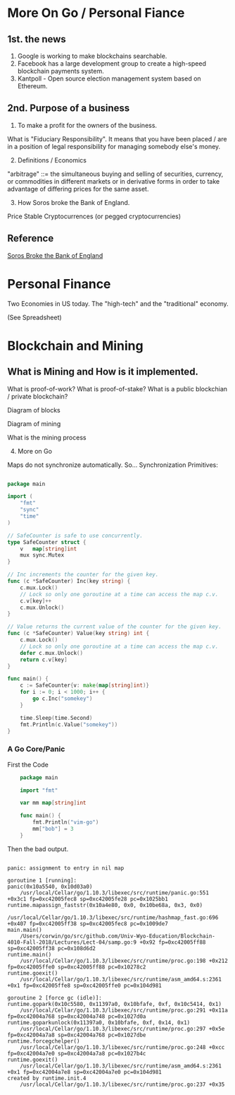 More On Go / Personal Fiance
====================

1st. the news
-----------------

1. Google is working to make blockchains searchable.
2. Facebook has a large development group to create a high-speed blockchain payments system.
3. Kantpoll - Open source election management system based on Ethereum.


2nd. Purpose of a business
-------------------------

1. To make a profit for the owners of the business.

What is "Fiduciary Responsibility".  It means that you have been placed / are in a
position of legal responsibility for managing somebody else's money.

2. Definitions / Economics

"arbitrage" ::= the simultaneous buying and selling of securities, currency, or commodities in different markets or in derivative forms in order to take advantage of differing prices for the same asset.

3. How Soros broke the Bank of England.

Price Stable Cryptocurrences (or pegged cryptocurrencies)

## Reference

[Soros Broke the Bank of England](https://priceonomics.com/the-trade-of-the-century-when-george-soros-broke/)




Personal Finance
=====

Two Economies in US today.  The "high-tech" and the "traditional" economy.

(See Spreadsheet)























Blockchain and Mining
====================================================


What is Mining and How is it implemented.
-----

What is proof-of-work?  What is proof-of-stake?  What is a public blockchian / private blockchain?

Diagram of blocks

Diagram of mining

What is the mining process


4. More on Go

Maps do not synchronize automatically.
So... Synchronization Primitives:

```Go

package main

import (
	"fmt"
	"sync"
	"time"
)

// SafeCounter is safe to use concurrently.
type SafeCounter struct {
	v   map[string]int
	mux sync.Mutex
}

// Inc increments the counter for the given key.
func (c *SafeCounter) Inc(key string) {
	c.mux.Lock()
	// Lock so only one goroutine at a time can access the map c.v.
	c.v[key]++
	c.mux.Unlock()
}

// Value returns the current value of the counter for the given key.
func (c *SafeCounter) Value(key string) int {
	c.mux.Lock()
	// Lock so only one goroutine at a time can access the map c.v.
	defer c.mux.Unlock()
	return c.v[key]
}

func main() {
	c := SafeCounter{v: make(map[string]int)}
	for i := 0; i < 1000; i++ {
		go c.Inc("somekey")
	}

	time.Sleep(time.Second)
	fmt.Println(c.Value("somekey"))
}


```

### A Go Core/Panic 

First the Code

```Go
	package main

	import "fmt"

	var mm map[string]int

	func main() {
		fmt.Println("vim-go")
		mm["bob"] = 3
	}
```

Then the bad output.


```

panic: assignment to entry in nil map

goroutine 1 [running]:
panic(0x10a5540, 0x10d03a0)
	/usr/local/Cellar/go/1.10.3/libexec/src/runtime/panic.go:551 +0x3c1 fp=0xc42005fec8 sp=0xc42005fe28 pc=0x1025bb1
runtime.mapassign_faststr(0x10a4e80, 0x0, 0x10be68a, 0x3, 0x0)
	/usr/local/Cellar/go/1.10.3/libexec/src/runtime/hashmap_fast.go:696 +0x407 fp=0xc42005ff38 sp=0xc42005fec8 pc=0x1009de7
main.main()
	/Users/corwin/go/src/github.com/Univ-Wyo-Education/Blockchain-4010-Fall-2018/Lectures/Lect-04/samp.go:9 +0x92 fp=0xc42005ff88 sp=0xc42005ff38 pc=0x108d6d2
runtime.main()
	/usr/local/Cellar/go/1.10.3/libexec/src/runtime/proc.go:198 +0x212 fp=0xc42005ffe0 sp=0xc42005ff88 pc=0x10278c2
runtime.goexit()
	/usr/local/Cellar/go/1.10.3/libexec/src/runtime/asm_amd64.s:2361 +0x1 fp=0xc42005ffe8 sp=0xc42005ffe0 pc=0x104d981

goroutine 2 [force gc (idle)]:
runtime.gopark(0x10c5580, 0x11397a0, 0x10bfafe, 0xf, 0x10c5414, 0x1)
	/usr/local/Cellar/go/1.10.3/libexec/src/runtime/proc.go:291 +0x11a fp=0xc42004a768 sp=0xc42004a748 pc=0x1027d0a
runtime.goparkunlock(0x11397a0, 0x10bfafe, 0xf, 0x14, 0x1)
	/usr/local/Cellar/go/1.10.3/libexec/src/runtime/proc.go:297 +0x5e fp=0xc42004a7a8 sp=0xc42004a768 pc=0x1027dbe
runtime.forcegchelper()
	/usr/local/Cellar/go/1.10.3/libexec/src/runtime/proc.go:248 +0xcc fp=0xc42004a7e0 sp=0xc42004a7a8 pc=0x1027b4c
runtime.goexit()
	/usr/local/Cellar/go/1.10.3/libexec/src/runtime/asm_amd64.s:2361 +0x1 fp=0xc42004a7e8 sp=0xc42004a7e0 pc=0x104d981
created by runtime.init.4
	/usr/local/Cellar/go/1.10.3/libexec/src/runtime/proc.go:237 +0x35

```

